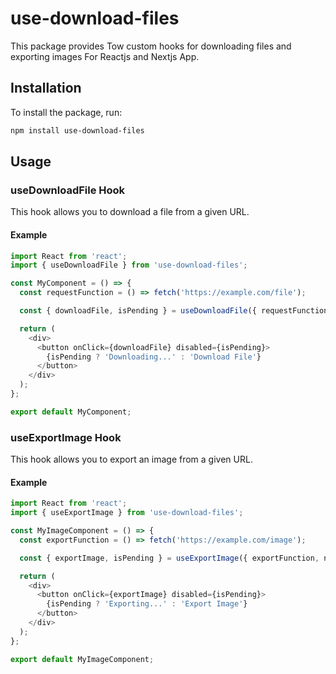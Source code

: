 
# use-download-files

This package provides Tow custom hooks for downloading files and exporting images For Reactjs and Nextjs App.

## Installation

To install the package, run:

```bash
npm install use-download-files
```

## Usage

### useDownloadFile Hook

This hook allows you to download a file from a given URL.

#### Example

```typescript
import React from 'react';
import { useDownloadFile } from 'use-download-files';

const MyComponent = () => {
  const requestFunction = () => fetch('https://example.com/file');

  const { downloadFile, isPending } = useDownloadFile({ requestFunction, name: 'example-file' });

  return (
    <div>
      <button onClick={downloadFile} disabled={isPending}>
        {isPending ? 'Downloading...' : 'Download File'}
      </button>
    </div>
  );
};

export default MyComponent;
```

### useExportImage Hook

This hook allows you to export an image from a given URL.

#### Example

```typescript
import React from 'react';
import { useExportImage } from 'use-download-files';

const MyImageComponent = () => {
  const exportFunction = () => fetch('https://example.com/image');

  const { exportImage, isPending } = useExportImage({ exportFunction, name: 'example-image' });

  return (
    <div>
      <button onClick={exportImage} disabled={isPending}>
        {isPending ? 'Exporting...' : 'Export Image'}
      </button>
    </div>
  );
};

export default MyImageComponent;
```
